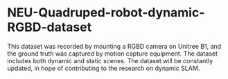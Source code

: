 # NEU-Quadruped-robot-dynamic-RGBD-dataset

This dataset was recorded by mounting a RGBD camera on Unitree B1, and the ground truth was captured by motion capture equipment.
The dataset includes both dynamic and static scenes.
The dataset will be constantly updated, in hope of contributing to the research on dynamic SLAM.

